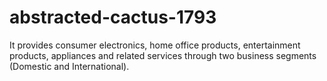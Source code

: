 # abstracted-cactus-1793
It provides consumer electronics, home office products, entertainment products, appliances and related services through two business segments (Domestic and International).
